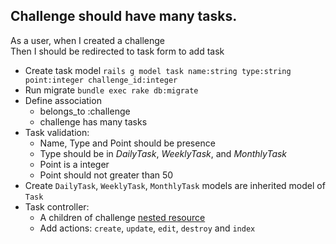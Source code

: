 ## Challenge should have many tasks.  
As a user, when I created a challenge  
Then I should be redirected to task form to add task

- Create task model `rails g model task name:string type:string point:integer challenge_id:integer`
- Run migrate `bundle exec rake db:migrate`
- Define association
    + belongs_to :challenge
    + challenge has many tasks
- Task validation:
    + Name, Type and Point should be presence
    + Type should be in *DailyTask*, *WeeklyTask*, and *MonthlyTask*
    + Point is a integer
    + Point should not greater than 50
- Create `DailyTask`, `WeeklyTask`, `MonthlyTask` models are inherited model of `Task`
- Task controller:
    + A children of challenge [nested resource](http://edgeguides.rubyonrails.org/routing.html#nested-resources)
    + Add actions: `create`, `update`, `edit`, `destroy` and `index`    

